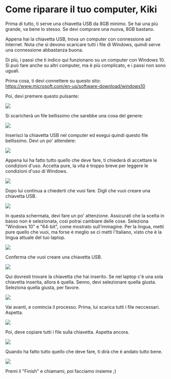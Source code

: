 # Come riparare il tuo computer, Kiki

Prima di tutto, ti serve una chiavetta USB da 8GB minimo. Se hai una più grande, va bene lo stesso. Se devi comprare una nuova, 8GB bastano.

Appena hai la chiavetta USB, trova un computer con connessione ad Internet. Nota che si devono scaricare tutti i file di Windows, quindi serve una connessione abbastanza buona.

Di più, i passi che ti indico qui funzionano su un computer con Windows 10. Si può fare anche su altri computer, ma è più complicato, e i passi non sono uguali.

Prima cosa, ti devi connettere su questo sito: https://www.microsoft.com/en-us/software-download/windows10

Poi, devi premere questo pulsante:

![](img/step1.png)

Si scaricherà un file bellissimo che sarebbe una cosa del genere:

![](img/step2.png)

Inserisci la chiavetta USB nel computer ed esegui quindi questo file bellissimo. Devi un po' attendere: 

![](img/step3.png)

Appena lui ha fatto tutto quello che deve fare, ti chiederà di accettare le condizioni d'uso. Accetta pure, la vita è troppo breve per leggere le condizioni d'uso di Windows.

![](img/step4.png)

Dopo lui continua a chiederti che vuoi fare. Digli che vuoi creare una chiavetta USB.

![](img/step5.png)

In questa schermata, devi fare un po' attenzione. Assicurati che la scelta in basso non è selezionata, così potrai cambiare delle cose. Seleziona "Windows 10" e "64-bit", come mostrato sull'immagine. Per la lingua, metti pure quello che vuoi, ma forse è meglio se ci metti l'Italiano, visto che è la lingua attuale del tuo laptop.

![](img/step6.png)

Conferma che vuoi creare una chiavetta USB.

![](img/step7.png)

Qui dovresti trovare la chiavetta che hai inserito. Se nel laptop c'è una sola chiavetta inserita, allora è quella. Senno, devi selezionare quella giusta. Seleziona quella giusta, per favore.

![](img/step8.png)

Vai avanti, e comincia il processo. Prima, lui scarica tutti i file neccessari. Aspetta.

![](img/step9.png)

Poi, deve copiare tutti i file sulla chiavetta. Aspetta ancora.

![](img/step10.png)

Quando ha fatto tutto quello che deve fare, ti dirà che è andato tutto bene. 

![](img/step10.png)

Premi il "Finish" e chiamami, poi facciamo insieme ;)
